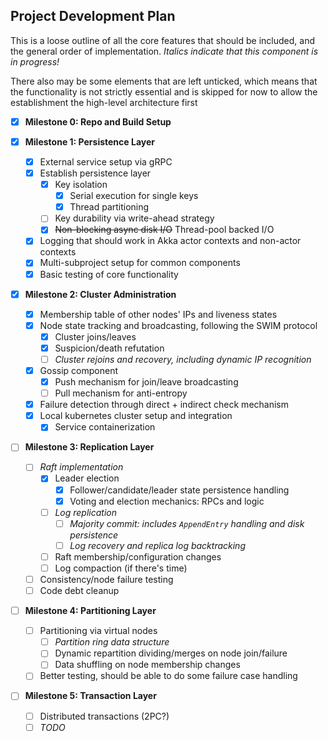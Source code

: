 ## Project Development Plan

This is a loose outline of all the core features that should be included, and the general order
of implementation. _Italics indicate that this component is in progress!_

There also may be some elements that are left unticked, which means that the functionality is not 
strictly essential and is skipped for now to allow the establishment the high-level architecture first

- [x] **Milestone 0: Repo and Build Setup**
  
- [x] **Milestone 1: Persistence Layer**
  - [x] External service setup via gRPC
  - [x] Establish persistence layer
    - [x] Key isolation
      - [x] Serial execution for single keys 
      - [x] Thread partitioning
    - [ ] Key durability via write-ahead strategy
    - [x] ~~Non-blocking async disk I/O~~ Thread-pool backed I/O
  - [x] Logging that should work in Akka actor contexts and non-actor contexts
  - [x] Multi-subproject setup for common components
  - [x] Basic testing of core functionality
  
- [x] **Milestone 2: Cluster Administration**
  - [x] Membership table of other nodes' IPs and liveness states
  - [x] Node state tracking and broadcasting, following the SWIM protocol
    - [x] Cluster joins/leaves
    - [x] Suspicion/death refutation
    - [ ] _Cluster rejoins and recovery, including dynamic IP recognition_
  - [x] Gossip component
    - [x] Push mechanism for join/leave broadcasting
    - [ ] Pull mechanism for anti-entropy
  - [x] Failure detection through direct + indirect check mechanism
  - [x] Local kubernetes cluster setup and integration
    - [x] Service containerization  
    
- [ ] **Milestone 3: Replication Layer**
  - [ ] *Raft implementation*
    - [x] Leader election
      - [x] Follower/candidate/leader state persistence handling
      - [x] Voting and election mechanics: RPCs and logic
    - [ ] *Log replication*
      - [ ] *Majority commit: includes `AppendEntry` handling and disk persistence* 
      - [ ] *Log recovery and replica log backtracking*
    - [ ] Raft membership/configuration changes
    - [ ] Log compaction (if there's time) 
  - [ ] Consistency/node failure testing
  - [ ] Code debt cleanup
    
- [ ] **Milestone 4: Partitioning Layer**
  - [ ] Partitioning via virtual nodes
    - [ ] _Partition ring data structure_
    - [ ] Dynamic repartition dividing/merges on node join/failure
    - [ ] Data shuffling on node membership changes
  - [ ] Better testing, should be able to do some failure case handling
  
- [ ] **Milestone 5: Transaction Layer**
  - [ ] Distributed transactions (2PC?)
  - [ ] _TODO_